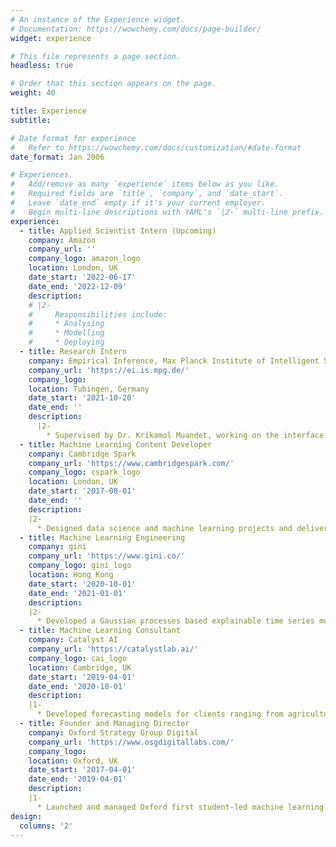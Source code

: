 ```yaml
---
# An instance of the Experience widget.
# Documentation: https://wowchemy.com/docs/page-builder/
widget: experience

# This file represents a page section.
headless: true

# Order that this section appears on the page.
weight: 40

title: Experience
subtitle:

# Date format for experience
#   Refer to https://wowchemy.com/docs/customization/#date-format
date_format: Jan 2006

# Experiences.
#   Add/remove as many `experience` items below as you like.
#   Required fields are `title`, `company`, and `date_start`.
#   Leave `date_end` empty if it's your current employer.
#   Begin multi-line descriptions with YAML's `|2-` multi-line prefix.
experience:
  - title: Applied Scientist Intern (Upcoming)
    company: Amazon
    company_url: ''
    company_logo: amazon_logo
    location: London, UK
    date_start: '2022-06-17'
    date_end: '2022-12-09'
    description: 
    # |2-
    #     Responsibilities include:
    #     * Analysing
    #     * Modelling
    #     * Deploying
  - title: Research Intern
    company: Empirical Inference, Max Planck Institute of Intelligent Systems
    company_url: 'https://ei.is.mpg.de/'
    company_logo: 
    location: Tubingen, Germany
    date_start: '2021-10-20'
    date_end: ''
    description: 
      |2- 
        * Supervised by Dr. Krikamol Muandet, working on the interface of machine learning and econometric modelling. 
  - title: Machine Learning Content Developer
    company: Cambridge Spark
    company_url: 'https://www.cambridgespark.com/'
    company_logo: cspark_logo
    location: London, UK
    date_start: '2017-08-01'
    date_end: ''
    description: 
    |2- 
      * Designed data science and machine learning projects and delivered training courses to upskill students and corporates.        
  - title: Machine Learning Engineering
    company: gini
    company_url: 'https://www.gini.co/'
    company_logo: gini_logo
    location: Hong Kong
    date_start: '2020-10-01'
    date_end: '2021-01-01'
    description: 
    |2- 
      * Developed a Gaussian processes based explainable time series model for giniPredict, a forecasting tool built for use in Google spreadsheets for decision-makers. 
  - title: Machine Learning Consultant
    company: Catalyst AI
    company_url: 'https://catalystlab.ai/'
    company_logo: cai_logo
    location: Cambridge, UK
    date_start: '2019-04-01'
    date_end: '2020-10-01'
    description:
    |1-
      * Developed forecasting models for clients ranging from agricultural tech and fashion retail company.
  - title: Founder and Managing Director
    company: Oxford Strategy Group Digital
    company_url: 'https://www.osgdigitallabs.com/'
    company_logo: 
    location: Oxford, UK
    date_start: '2017-04-01' 
    date_end: '2019-04-01'
    description: 
    |1- 
      * Launched and managed Oxford first student-led machine learning consultancy group with over 50 technical consultants.
design:
  columns: '2'
---
```

